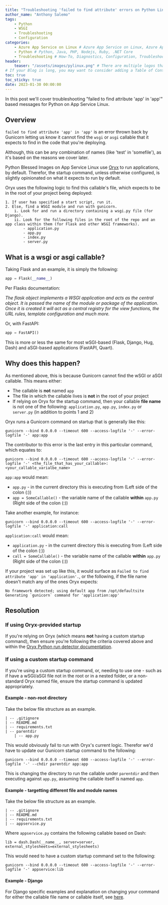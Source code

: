 ```yaml
---
title: "Troubleshooting 'failed to find attribute' errors on Python Linux App Services"
author_name: "Anthony Salemo"
tags:
    - Python
    - WSGI
    - Troubleshooting
    - Configuration
categories:
    - Azure App Service on Linux # Azure App Service on Linux, Azure App Service on Windows, Function App, Azure VM, Azure SDK
    - Python # Python, Java, PHP, Nodejs, Ruby, .NET Core
    - Troubleshooting # How-To, Diagnostics, Configuration, Troubleshooting, Performance
header:
    teaser: "/assets/images/pylinux.png" # There are multiple logos that can be used in "/assets/images" if you choose to add one.
# If your Blog is long, you may want to consider adding a Table of Contents by adding the following two settings.
toc: true
toc_sticky: true
date: 2023-01-30 00:00:00
---
```


In this post we'll cover troubleshooting "failed to find attribute 'app' in 'app'" based messages for Python on App Service Linux.

## Overview
`failed to find attribute 'app' in 'app'` is an error thrown back by Gunicorn letting us know it cannot find the `wsgi` or `asgi` callable that it expects to find in the code that you're deploying.

Although, this can be any combination of names (like 'test' in 'somefile'), as it's based on the reasons we cover later.

Python Blessed Images on App Service Linux use [Oryx](https://github.com/microsoft/Oryx/blob/main/doc/runtimes/python.md#run) to run applications, by default. Therefor, the startup command, unless otherwise configured, is slightly opinionated on what it expects to run by default. 

Oryx uses the following logic to find this callable's file, which expects to be in the root of your project being deployed:

```
1. If user has specified a start script, run it.
2. Else, find a WSGI module and run with gunicorn.
    i. Look for and run a directory containing a wsgi.py file (for Django).
    ii. Look for the following files in the root of the repo and an app class within them (for Flask and other WSGI frameworks).
        - application.py
        - app.py
        - index.py
        - server.py
```

## What is a wsgi or asgi callable?
Taking Flask and an example, it is simply the following:

```python
app = Flask(__name__)
```

Per Flasks documentation:

_The flask object implements a WSGI application and acts as the central object. It is passed the name of the module or package of the application. Once it is created it will act as a central registry for the view functions, the URL rules, template configuration and much more._

Or, with FastAPI:

```python
app = FastAPI()
```

This is more or less the same for most wSGI-based (Flask, Django, Hug, Dash) and aSGI-based applications (FastAPI, Quart).

## Why does this happen?
As mentioned above, this is because Gunicorn cannot find the wSGI or aSGI callable. This means either:
- The callable is **not** named `app`
- The file in which the callable lives is **not** in the root of your project
- If relying on Oryx for the startup command, then your callable **file name** is not one of the following: `application.py`, `app.py`, `index.py` or `server.py` (in addition to points 1 and 2)

Oryx runs a Gunicorn command on startup that is generally like this:

```
gunicorn --bind 0.0.0.0 --timeout 600 --access-logfile '-' --error-logfile '-' app:app
```

The contributor to this error is the last entry in this particular command, which equates to:

```
gunicorn --bind 0.0.0.0 --timeout 600 --access-logfile '-' --error-logfile '-' <the_file_that_has_your_callable>:<your_callable_varialbe_name>
```

`app:app` would mean:
- `app.py` - in the current directory this is executing from (Left side of the colon (:))
- `app = SomeCallable()` - the variable name of the callable **within** `app.py` (Right side of the colon (:))

Take another example, for instance:

```
gunicorn --bind 0.0.0.0 --timeout 600 --access-logfile '-' --error-logfile '-' application:call
```

`application:call` would mean:
- `application.py` - in the current directory this is executing from (Left side of the colon (:))
- `call = SomeCallable()` - the variable name of the callable **within** `app.py` (Right side of the colon (:))

If your project was set up like this, it would surface as `Failed to find attribute 'app' in 'application'.`, or the following, if the file name doesn't match any of the ones Oryx expects:

```
No framework detected; using default app from /opt/defaultsite
Generating `gunicorn` command for 'application:app'
```

## Resolution
### If using Oryx-provided startup 
If you're relying on Oryx (which means **not** having a custom startup command), then ensure you're following the criteria covered above and within the [Oryx Python run detector documentation](https://github.com/microsoft/Oryx/blob/main/doc/runtimes/python.md#run).

### If using a custom startup command
If you're using a custom startup command, or, needing to use one - such as if have a wSGI/aSGI file not in the root or in a nested folder, or a non-standard Oryx named file, ensure the startup command is updated appropriately.

#### Example - non-root directory 
Take the below file structure as an example.

```
| -- .gitignore
| -- README.md
| -- requirements.txt
| -- parentdir
    | -- app.py
```

This would obviously fail to run with Oryx's current logic. Therefor we'd have to update our Gunicorn startup command to the following:

```
gunicorn --bind 0.0.0.0 --timeout 600 --access-logfile '-' --error-logfile '-' --chdir parentdir app:app
```

This is changing the directory to run the callable under `parentdir` and then executing against `app.py`, assuming the callable itself is named `app`. 

#### Example - targetting different file and module names
Take the below file structure as an example.

```
| -- .gitignore
| -- README.md
| -- requirements.txt
| -- appservice.py
```

Where `appservice.py` contains the following callable based on Dash:

```
lib = dash.Dash(__name__, server=server, external_stylesheets=external_stylesheets)
```

This would need to have a custom startup command set to the following:

```
gunicorn --bind 0.0.0.0 --timeout 600 --access-logfile '-' --error-logfile '-' appservice:lib
```

#### Example - Django 
For Django specific examples and explanation on changing your command for either the callable file name or callable itself, see [here](https://azureossd.github.io/2022/02/20/Django-Deployment-on-App-Service-Linux/index.html#failed-to-find-attribute-application-in-somedjangoappwsgi).